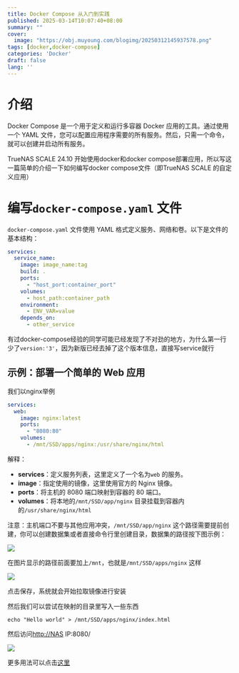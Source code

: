 ```yaml
---
title: Docker Compose 从入门到实践
published: 2025-03-14T10:07:40+08:00
summary: ""
cover:
  image: "https://obj.muyoung.com/blogimg/20250312145937578.png"
tags: [docker,docker-compose]
categories: 'Docker'
draft: false 
lang: ''
---
```


# 介绍

Docker Compose 是一个用于定义和运行多容器 Docker 应用的工具。通过使用一个 YAML 文件，您可以配置应用程序需要的所有服务。然后，只需一个命令，就可以创建并启动所有服务。

TrueNAS SCALE 24.10 开始使用docker和docker compose部署应用，所以写这一篇简单的介绍一下如何编写docker compose文件（即TrueNAS SCALE 的自定义应用）

# 编写`docker-compose.yaml` 文件

`docker-compose.yaml` 文件使用 YAML 格式定义服务、网络和卷。以下是文件的基本结构：

```yaml
services:
  service_name:
    image: image_name:tag
    build: .
    ports:
      - "host_port:container_port"
    volumes:
      - host_path:container_path
    environment:
      - ENV_VAR=value
    depends_on:
      - other_service
```

有过docker-compose经验的同学可能已经发现了不对劲的地方，为什么第一行少了`version:'3'`，因为新版已经去掉了这个版本信息，直接写service就行

## 示例：部署一个简单的 Web 应用

我们以nginx举例

```yaml
services:
  web:
    image: nginx:latest
    ports:
      - "8080:80"
    volumes:
      - /mnt/SSD/apps/nginx:/usr/share/nginx/html
```

解释：

- **services**：定义服务列表，这里定义了一个名为`web` 的服务。
- **image**：指定使用的镜像，这里使用官方的 Nginx 镜像。
- **ports**：将主机的 8080 端口映射到容器的 80 端口。
- **volumes**：将本地的`/mnt/SSD/app/nginx` 目录挂载到容器内的`/usr/share/nginx/html`

注意：主机端口不要与其他应用冲突，`/mnt/SSD/app/nginx` 这个路径需要提前创建，你可以创建数据集或者直接命令行里创建目录，数据集的路径按下图示例：

![](https://www.truenasscale.com/usr/uploads/2024/10/3231654518.png)



在图片显示的路径前面要加上`/mnt`，也就是`/mnt/SSD/apps/nginx` 这样

![](https://www.truenasscale.com/usr/uploads/2024/10/1064205830.png)



点击保存，系统就会开始拉取镜像进行安装

然后我们可以尝试在映射的目录里写入一些东西

```shell
echo "Hello world" > /mnt/SSD/apps/nginx/index.html
```

然后访问[http://NAS](http://nas/) IP:8080/

![](https://www.truenasscale.com/usr/uploads/2024/10/3478431399.png)



更多用法可以点击[这里](https://chatgpt.com/share/66fe3e42-48dc-800c-bd61-63f4b920c2cc)